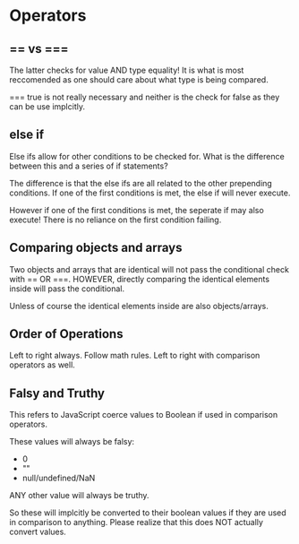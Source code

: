 # Operators

## == vs ===

The latter checks for value AND type equality! It is what is most reccomended as one should care about what type is being compared. 

=== true is not really necessary and neither is the check for false as they can be use implcitly.

## else if

Else ifs allow for other conditions to be checked for.  What is the difference between this and a series of if statements?

The difference is that the else ifs are all related to the other prepending conditions. If one of the first conditions is met, the else if will never execute. 

However if one of the first conditions is met, the seperate if may also execute! There is no reliance on the first condition failing. 

## Comparing objects and arrays

Two objects and arrays that are identical will not pass the conditional check with == OR ===. HOWEVER, directly comparing the identical elements inside will pass the conditional. 

Unless of course the identical elements inside are also objects/arrays. 


## Order of Operations

Left to right always. Follow math rules. Left to right with comparison operators as well. 

## Falsy and Truthy

This refers to JavaScript coerce values to Boolean if used in comparison operators. 

These values will always be falsy:
- 0
- ""
- null/undefined/NaN

ANY other value will always be truthy. 

So these will implcitly be converted to their boolean values if they are used in comparison to anything. Please realize that this does NOT actually convert values. 